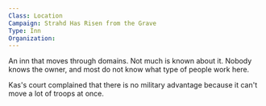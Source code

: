 ```yaml
---
Class: Location
Campaign: Strahd Has Risen from the Grave
Type: Inn
Organization:
---
```

An inn that moves through domains. Not much is known about it. Nobody knows the owner, and most do not know what type of people work here.

Kas's court complained that there is no military advantage because it can't move a lot of troops at once.